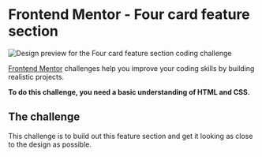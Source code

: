# Frontend Mentor - Four card feature section

![Design preview for the Four card feature section coding challenge](./design/desktop-preview.jpg)


[Frontend Mentor](https://www.frontendmentor.io) challenges help you improve your coding skills by building realistic projects.

**To do this challenge, you need a basic understanding of HTML and CSS.**

## The challenge

This challenge is to build out this feature section and get it looking as close to the design as possible.
